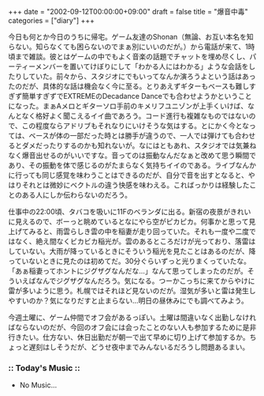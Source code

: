 +++
date = "2002-09-12T00:00:00+09:00"
draft = false
title = "爆音中毒"
categories = ["diary"]
+++

今日も何とか今日のうちに帰宅。ゲーム友達のShonan（無論、お互い本名を知らない。知らなくても困らないのでまぁ別にいいのだが。）から電話が来て、1時頃まで雑談。彼とはゲームの中でもよく音楽の話題でチャットを埋め尽くし、パーティーメンバーを置いてけぼりにして「わかる人にはわかる」ような会話をしたりしていた。前々から、スタジオにでもいってなんか演ろうよという話はあったのだが、具体的な話は機会なく今に至る。とりあえずギターもベースも難しすぎず簡単すぎずでEXTREMEのDecadance Danceでも合わせようかということになった。まぁAメロとギターソロ手前のキメリフユニゾンが上手くいけば、なんとなく格好よく聞こえるイイ曲であろう。コード進行も複雑なものではないので、この程度ならアドリブもそれなりにいけそうな気はする。とにかく今となっては、ベースが体の一部だった時とは勝手が違うので、一人では弾けても合わせるとダメだったりするのかも知れないが。なにはともあれ、スタジオでは気兼ねなく爆音出せるのがいいですな。音ってのは振動なんだなぁと改めて思う瞬間であり、その振動を体で感じるのがたまらなく気持ちイイのである。ライブなんかに行っても同じ感覚を味わうことはできるのだが、自分で音を出すとなると、やはりそれとは微妙にベクトルの違う快感を味わえる。こればっかりは経験したことのある人にしか伝わらないのだろう。

仕事中の22:00頃、タバコを吸いに11Fのベランダに出る。新宿の夜景がきれいに見えるので、ボーっと眺めているとなにやら空がピカピカ。何事かと思って見上げてみると、雨雲らしき雲の中を稲妻が走り回っていた。それも一度や二度ではなく、絶え間なくビカビカ稲光が。雲のあるところだけが光っており、落雷はしていない。大雨が降っているときにそういう稲光を見たことはあるのだが、降っていないときに見たのは初めてだ。30分ぐらいずっと光りまくっていたな。「あぁ稲妻ってホントにジグザグなんだな...」なんて思ってしまったのだが。そういえばなんでジグザグなんだろう。気になる。つーかこっちに来てからやけに雷が多いように思う。札幌ではそれほど見ないのだが。湿気が多いと雷は発生しやすいのか？気になりだすと止まらない...明日の昼休みにでも調べてみよう。

今週土曜に、ゲーム仲間でオフ会があるっぽい。土曜は間違いなく出勤しなければならないのだが、今回のオフ会には会ったことのない人も参加するために是非行きたい。仕方ない、休日出勤だが朝一で出て早めに切り上げて参加するか。ちょっと遅刻はしそうだが、どうせ夜中までみんないるだろうし問題あるまい。

<h3>:: Today's Music ::</h3>
<ul>
<li>No Music...</li>
</ul>
